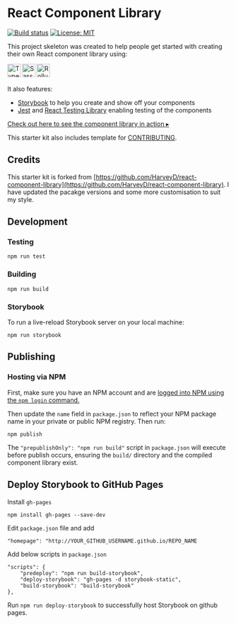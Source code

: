 # React Component Library

[![Build status](https://badge.buildkite.com/90ff98db996bb137c5be1bdce666c4b1ce68a25b17af0a6a04.svg?branch=master)](https://buildkite.com/harvey/react-component-library)
[![License: MIT](https://img.shields.io/badge/License-MIT-green.svg)](https://opensource.org/licenses/MIT)

This project skeleton was created to help people get started with creating their own React component library using:

  <img align="left" alt="TypeScript" width="30px" src="https://user-images.githubusercontent.com/6031883/144184752-6ed32b67-f687-4801-a156-e066af43362d.png" />
  <img align="left" alt="Sass" width="30px" src="https://user-images.githubusercontent.com/6031883/144184606-e6080dc1-c0e5-4cff-960e-0327e1bea58e.png" />
  <img align="left" alt="Rollup" width="30px" src="https://user-images.githubusercontent.com/6031883/144184830-bb3a4c0d-0d83-4a52-860a-ba94dfb7460f.png" />


<br />
<br />

It also features:

- [Storybook](https://storybook.js.org/) to help you create and show off your components
- [Jest](https://jestjs.io/) and [React Testing Library](https://github.com/testing-library/react-testing-library) enabling testing of the components

[Check out here to see the component library in action ▸](https://manisuec.github.io/react-ts-lib-starter/)

This starter kit also includes template for [CONTRIBUTING](CONTRIBUTING.md).

## Credits

This starter kit is forked from [https://github.com/HarveyD/react-component-library](https://github.com/HarveyD/react-component-library). 
I have updated the pacakge versions and some more customisation to suit my style.


## Development

### Testing

```
npm run test
```

### Building

```
npm run build
```

### Storybook

To run a live-reload Storybook server on your local machine:

```
npm run storybook
```

## Publishing

### Hosting via NPM

First, make sure you have an NPM account and are [logged into NPM using the `npm login` command.](https://docs.npmjs.com/creating-a-new-npm-user-account)

Then update the `name` field in `package.json` to reflect your NPM package name in your private or public NPM registry. Then run:

```
npm publish
```

The `"prepublishOnly": "npm run build"` script in `package.json` will execute before publish occurs, ensuring the `build/` directory and the compiled component library exist.


## Deploy Storybook to GitHub Pages

Install `gh-pages`

`npm install gh-pages --save-dev`

Edit `package.json` file and add 

`"homepage": "http://YOUR_GITHUB_USERNAME.github.io/REPO_NAME`

Add below scripts in `package.json` 

```
"scripts": {
    "predeploy": "npm run build-storybook",
    "deploy-storybook": "gh-pages -d storybook-static",
    "build-storybook": "build-storybook"
},
```

Run `npm run deploy-storybook` to successfully host Storybook on github pages. 